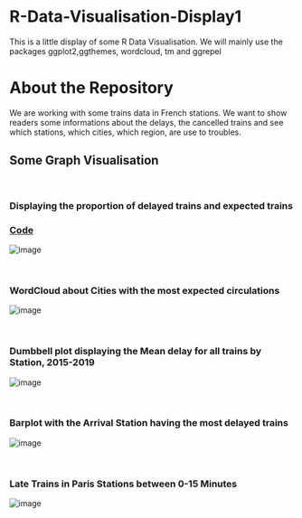 # R-Data-Visualisation-Display1
This is a little display of some R Data Visualisation. We will mainly use the packages ggplot2,ggthemes, wordcloud, tm and ggrepel 

# About the Repository
We are working with some trains data in French stations. We want to show readers some informations about the delays, the cancelled trains and see which stations, which cities, which region, are use to troubles. 

## Some Graph Visualisation 

<br>

### Displaying the proportion of delayed trains and expected trains
### [Code](https://github.com/WilliamBak6/R-Data-Visualisation-Display1/commit/506be34fca7b1216f485fde19618ed1419ca2748)

![image](https://user-images.githubusercontent.com/114810020/193703579-995b8050-3324-4247-8345-3f846348feb4.png)

<br>

### WordCloud about Cities with the most expected circulations

![image](https://user-images.githubusercontent.com/114810020/193701182-772de916-d956-4596-b55b-38c415a0b09c.png)

<br>

### Dumbbell plot displaying the Mean delay for all trains by Station, 2015-2019

![image](https://user-images.githubusercontent.com/114810020/193701757-8d6ca8d6-ccf9-44a4-ade4-49b22819997a.png)

<br>

### Barplot with the Arrival Station having the most delayed trains

![image](https://user-images.githubusercontent.com/114810020/193703888-402d6fac-bcfd-4c00-a8f0-a971806086ff.png)

<br>

### Late Trains in Paris Stations between 0-15 Minutes

![image](https://user-images.githubusercontent.com/114810020/193705290-da09be51-47ea-408d-8a48-8e74619acfd4.png)
